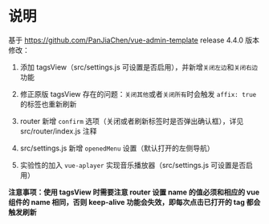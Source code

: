 # 说明

基于 https://github.com/PanJiaChen/vue-admin-template release 4.4.0 版本修改：

1. 添加 tagsView（src/settings.js 可设置是否启用），并新增`关闭左边`和`关闭右边`功能

2. 修正原版 tagsView 存在的问题：`关闭其他`或者`关闭所有`时会触发 `affix: true` 的标签也重新刷新

3. router 新增 `confirm` 选项（关闭或者刷新标签时是否弹出确认框），详见 src/router/index.js 注释

4. src/settings.js 新增 `openedMenu` 设置（默认打开的左侧导航）

5. 实验性的加入 `vue-aplayer` 实现音乐播放器（src/settings.js 可设置是否启用）

**注意事项：使用 tagsView 时需要注意 router 设置 name 的值必须和相应的 vue 组件的 name 相同，否则
keep-alive 功能会失效，即每次点击已打开的 tag 都会触发刷新**

